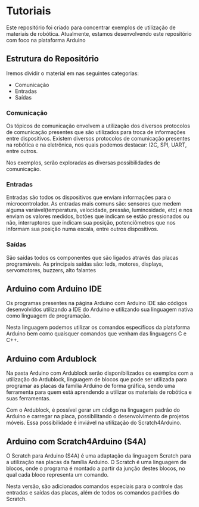 # Tutoriais

Este repositório foi criado para concentrar exemplos de utilização de materiais de robótica. Atualmente, estamos desenvolvendo este repositório com foco na plataforma Arduino

## Estrutura do Repositório

Iremos dividir o material em nas seguintes categorias:
* Comunicação
* Entradas
* Saídas

### Comunicação

Os tópicos de comunicação envolvem a utilização dos diversos protocolos de comunicação presentes que são utilizados para troca de informações entre dispositivos. Existem diversos protocolos de comunicação presentes na robótica e na eletrônica, nos quais podemos destacar: I2C, SPI, UART, entre outros.

Nos exemplos, serão exploradas as diversas possibilidades de comunicação.

### Entradas

Entradas são todos os dispositivos que enviam informações para o microcontrolador. As entradas mais comuns são: sensores que medem alguma variável(temperatura, velocidade, pressão, luminosidade, etc) e nos enviam os valores medidos, botões que indicam se estão pressionados ou não, interruptores que indicam sua posição, potenciômetros que nos informam sua posição numa escala, entre outros dispositivos.

### Saídas

São saídas todos os componentes que são ligados através das placas programáveis. As principais saídas são: leds, motores, displays, servomotores, buzzers, alto falantes

## Arduino com Arduino IDE

Os programas presentes na página Arduino com Arduino IDE são códigos desenvolvidos utilizando a IDE do Arduino e utilizando sua linguagem nativa como linguagem de programação.

Nesta linguagem podemos utilizar os comandos específicos da plataforma Arduino bem como quaisquer comandos que venham das linguagens C e C++.

## Arduino com Ardublock

Na pasta Arduino com Ardublock serão disponibilizados os exemplos com a utilização do Ardublock, linguagem de blocos que pode ser utilizada para programar as placas da família Arduino de forma gráfica, sendo uma ferramenta para quem está aprendendo a utilizar os materiais de robótica e suas ferramentas.

Com o Ardublock, é possível gerar um código na linguagem padrão do Arduino e carregar na placa, possibilitando o desenvolvimento de projetos móveis. Essa possibilidade é inviável na utilização do Scratch4Arduino.

## Arduino com Scratch4Arduino (S4A)

O Scratch para Arduino (S4A) é uma adaptação da linguagem Scratch para a utilização nas placas da família Arduino. O Scratch é uma linguagem de blocos, onde o programa é montado a partir da junção destes blocos, no qual cada bloco representa um comando.  

Nesta versão, são adicionados comandos especiais para o controle das entradas e saídas das placas, além de todos os comandos padrões do Scratch.

